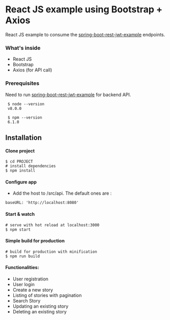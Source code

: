# React JS example using Bootstrap + Axios

React JS example to consume the [spring-boot-rest-jwt-example](https://github.com/salimerid/spring-boot-rest-jwt-example) endpoints.

### What's inside

   - React JS
   - Bootstrap
   - Axios (for API call)
 
 
### Prerequisites

Need to run [spring-boot-rest-jwt-example](https://github.com/salimerid/spring-boot-rest-jwt-example) for backend API.
 
     $ node --version
     v8.0.0
     
     $ npm --version
     6.1.0
    
## Installation

#### Clone project
   
    $ cd PROJECT
    # install dependencies
    $ npm install
    
#### Configure app
      
   - Add the host to /src/api. The default ones are : 
   
    
    baseURL: 'http://localhost:8080'


#### Start & watch
  
    # serve with hot reload at localhost:3000
    $ npm start
    
#### Simple build for production
  
    # build for production with minification
    $ npm run build

#### Functionalities:

   - User registration
   - User login
   - Create a new story
   - Listing of stories with pagination
   - Search Story
   - Updating an existing story
   - Deleting an existing story
